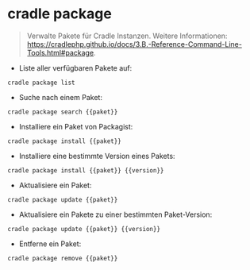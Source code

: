 # cradle package

> Verwalte Pakete für Cradle Instanzen.
> Weitere Informationen: <https://cradlephp.github.io/docs/3.B.-Reference-Command-Line-Tools.html#package>.

- Liste aller verfügbaren Pakete auf:

`cradle package list`

- Suche nach einem Paket:

`cradle package search {{paket}}`

- Installiere ein Paket von Packagist:

`cradle package install {{paket}}`

- Installiere eine bestimmte Version eines Pakets:

`cradle package install {{paket}} {{version}}`

- Aktualisiere ein Paket:

`cradle package update {{paket}}`

- Aktualisiere ein Pakete zu einer bestimmten Paket-Version:

`cradle package update {{paket}} {{version}}`

- Entferne ein Paket:

`cradle package remove {{paket}}`
